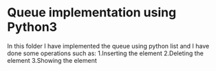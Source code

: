 # Queue implementation using Python3
In this folder I have implemented the queue using python list and I have done some operations such as:
 1.Inserting the element
 2.Deleting the element 
 3.Showing the element
